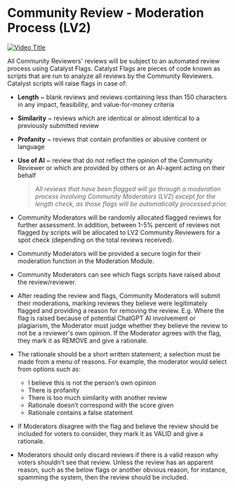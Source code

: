 # **Community Review - Moderation Process (LV2)**
[![Video Title](https://img.youtube.com/vi/a1bjsu5auuI/0.jpg)](https://www.youtube.com/watch?v=a1bjsu5auuI)

All Community Reviewers' reviews will be subject to an automated review process using Catalyst Flags. Catalyst Flags are pieces of code known as scripts that are run to analyze all reviews by the Community Reviewers. Catalyst scripts will raise flags in case of:
* **Length** ~ blank reviews and reviews containing less than 150 characters in any impact, feasibility, and value-for-money criteria
* **Similarity** ~ reviews which are identical or almost identical to a previously submitted review 
* **Profanity** ~ reviews that contain profanities or abusive content or language 
* **Use of AI** ~ review that do not reflect the opinion of the Community Reviewer or which are provided by others or an AI-agent acting on their behalf
  
  >*All reviews that have been flagged will go through a moderation process involving Community Moderators (LV2) except for the length check, as those flags will be automatically processed prior.*

* Community Moderators will be randomly allocated flagged reviews for further assessment. In addition, between 1-5% percent of reviews not flagged by scripts will be allocated to LV2 Community Reviewers for a spot check (depending on the total reviews received). 
* Community Moderators will be provided a secure login for their moderation function in the Moderation Module.
* Community Moderators can see which flags scripts have raised about the review/reviewer. 
* After reading the review and flags, Community Moderators will submit their moderations, marking reviews they believe were legitimately flagged and providing a reason for removing the review. E.g. Where the flag is raised because of potential ChatGPT AI involvement or plagiarism, the Moderator must judge whether they believe the review to not be a reviewer's own opinion. If the Moderator agrees with the flag, they mark it as REMOVE and give a rationale.
* The rationale should be a short written statement; a selection must be made from a menu of reasons. For example, the moderator would select from options such as:
  * I believe this is not the person’s own opinion 
  * There is profanity
  * There is too much similarity with another review
  * Rationale doesn’t correspond with the score given
  * Rationale contains a false statement
 
* If Moderators disagree with the flag and believe the review should be included for voters to consider, they mark it as VALID and give a rationale. 

* Moderators should only discard reviews if there is a valid reason why voters shouldn’t see that review. Unless the review has an apparent reason, such as the below flags or another obvious reason, for instance, spamming the system, then the review should be included.
